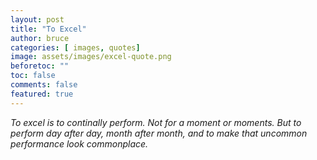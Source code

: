 ```yaml
---
layout: post
title: "To Excel"
author: bruce
categories: [ images, quotes]
image: assets/images/excel-quote.png
beforetoc: ""
toc: false
comments: false
featured: true
---
```


_To excel is to continally perform.  Not for a moment or moments.  But to perform day after day, month after month, and to make that uncommon performance look commonplace._